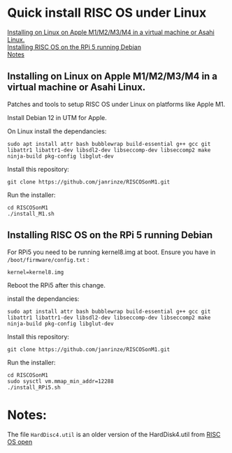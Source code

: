 # Quick install RISC OS under Linux

 [Installing on Linux on Apple M1/M2/M3/M4 in a virtual machine or Asahi Linux.](#installing-on-linux-on-apple-m1m2m3m4-in-a-virtual-machine-or-asahi-linux)<br>
 [Installing RISC OS on the RPi 5 running Debian](#installing-risc-os-on-the-rpi-5-running-debian)<br>
 [Notes](#notes)

## Installing on Linux on Apple M1/M2/M3/M4 in a virtual machine or Asahi Linux.
Patches and tools to setup RISC OS under Linux on platforms like Apple M1.

Install Debian 12 in UTM for Apple.

On Linux install the dependancies:

```
sudo apt install attr bash bubblewrap build-essential g++ gcc git libattr1 libattr1-dev libsdl2-dev libseccomp-dev libseccomp2 make ninja-build pkg-config libglut-dev
```

Install this repository:
```
git clone https://github.com/janrinze/RISCOSonM1.git
```

Run the installer:

```
cd RISCOSonM1
./install_M1.sh
```
## Installing RISC OS on the RPi 5 running Debian
For RPi5 you need to be running kernel8.img at boot.
Ensure you have in ```/boot/firmware/config.txt``` :

```kernel=kernel8.img```

Reboot the RPi5 after this change.

install the dependancies:

```
sudo apt install attr bash bubblewrap build-essential g++ gcc git libattr1 libattr1-dev libsdl2-dev libseccomp-dev libseccomp2 make ninja-build pkg-config libglut-dev
```

Install this repository:
```
git clone https://github.com/janrinze/RISCOSonM1.git
```

Run the installer:

```
cd RISCOSonM1
sudo sysctl vm.mmap_min_addr=12288
./install_RPi5.sh
```
# Notes:
The file ``HardDisc4.util`` is an older version of the HardDisk4.util from [RISC OS open](https://www.riscosopen.org/content/downloads/common)


